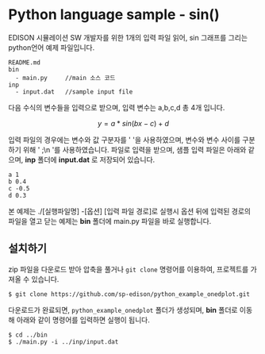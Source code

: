 
# Python language sample - sin()

EDISON 시뮬레이션 SW 개발자를 위한 1개의 입력 파일 읽어, sin 그래프를 그리는 python언어 예제 파일입니다.

```
README.md
bin
  - main.py     //main 소스 코드
inp
  - input.dat	//sample input file
```


다음 수식의 변수들을 입력으로 받으며, 입력 변수는 a,b,c,d 총 4개 입니다.

$$
y = a * sin(bx-c)+d
$$


입력 파일의 경우에는 변수와 값 구분자를 ' '을 사용하였으며, 변수와 변수 사이를 구분하기 위해 ' ;\n '를 사용하였습니다. 파일로 입력을 받으며, 샘플 입력 파일은 아래와 같으며, **inp** 폴더에 **input.dat** 로 저장되어 있습니다.

```
a 1
b 0.4
c -0.5
d 0.3
```


본 예제는 ./[실행파일명] -[옵션] [입력 파일 경로]로 실행시 옵션 뒤에 입력된 경로의 파일을 열고 닫는 예제는 **bin** 폴더에 main.py 파일을 바로 실행합니다.


## 설치하기

zip 파일을 다운로드 받아 압축을 풀거나 ```git clone``` 명령어를 이용하여, 프로젝트를 가져올 수 있습니다.

```
$ git clone https://github.com/sp-edison/python_example_onedplot.git
```

다운로드가 완료되면, ```python_example_onedplot``` 폴더가 생성되며, **bin** 폴더로 이동해  아래와 같이 명령어를 입력하면 실행이 됩니다.

```
$ cd ../bin
$ ./main.py -i ../inp/input.dat
```


